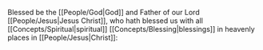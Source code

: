 Blessed be the [[People/God\|God]] and Father of our Lord [[People/Jesus\|Jesus Christ]], who hath blessed us with all [[Concepts/Spiritual\|spiritual]] [[Concepts/Blessing\|blessings]] in heavenly places in [[People/Jesus\|Christ]]:
